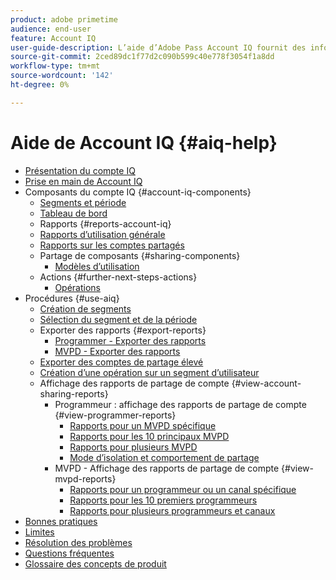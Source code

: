 ```yaml
---
product: adobe primetime
audience: end-user
feature: Account IQ
user-guide-description: L’aide d’Adobe Pass Account IQ fournit des informations sur les composants du compte IQ et vous guide tout au long des parcours utilisateur pour utiliser les différents composants.
source-git-commit: 2ced89dc1f77d2c090b599c40e778f3054f1a8dd
workflow-type: tm+mt
source-wordcount: '142'
ht-degree: 0%

---
```


# Aide de Account IQ {#aiq-help}

+ [Présentation du compte IQ](/help/accountiq/home.md)
+ [Prise en main de Account IQ](/help/accountiq/get-started.md)
+ Composants du compte IQ {#account-iq-components}
   + [Segments et période](/help/accountiq/segments-timeframe.md)
   + [Tableau de bord](/help/accountiq/dashboard.md)
   + Rapports {#reports-account-iq}
   + [Rapports d’utilisation générale](/help/accountiq/general-usage-reports.md)
   + [Rapports sur les comptes partagés](/help/accountiq/shared-acc-reports.md)
   + Partage de composants {#sharing-components}
      + [Modèles d’utilisation](/help/accountiq/usage-patterns.md)
   + Actions {#further-next-steps-actions}
      + [Opérations](/help/accountiq/operations.md)
+ Procédures {#use-aiq}
   + [Création de segments](/help/accountiq/build-segment.md)
   + [Sélection du segment et de la période](/help/accountiq/howto-select-segment-timeframe.md)
   + Exporter des rapports {#export-reports}
      + [Programmer - Exporter des rapports](/help/accountiq/export-segment-metrics-progr.md)
      + [MVPD - Exporter des rapports](/help/accountiq/export-segment-metrics-mvpd.md)
   + [Exporter des comptes de partage élevé](/help/accountiq/export-acc-information.md)
   + [Création d’une opération sur un segment d’utilisateur](/help/accountiq/operation-affecting-user-segment.md)
   + Affichage des rapports de partage de compte {#view-account-sharing-reports}
      + Programmeur : affichage des rapports de partage de compte {#view-programmer-reports}
         + [Rapports pour un MVPD spécifique](/help/accountiq/reports-for-specific-mvpds.md)
         + [Rapports pour les 10 principaux MVPD](/help/accountiq/top-10-mvpd-reports.md)
         + [Rapports pour plusieurs MVPD](viewrep-multiple-mvpd.md)
         + [Mode d’isolation et comportement de partage](/help/accountiq/isolation-mode.md)
      + MVPD - Affichage des rapports de partage de compte {#view-mvpd-reports}
         + [Rapports pour un programmeur ou un canal spécifique](/help/accountiq/reports-for-specific-programmers.md)
         + [Rapports pour les 10 premiers programmeurs](/help/accountiq/top-10-programmer-reports.md)
         + [Rapports pour plusieurs programmeurs et canaux](viewrep-multiple-programmer.md)
+ [Bonnes pratiques](/help/accountiq/best-practices.md)
+ [Limites](/help/accountiq/limitations.md)
+ [Résolution des problèmes](/help/accountiq/troubleshoot.md)
+ [Questions fréquentes](/help/accountiq/faq.md)
+ [Glossaire des concepts de produit](/help/accountiq/product-concepts.md)